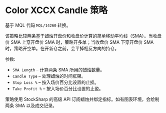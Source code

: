 # Color XCCX Candle 策略

基于 MQL 代码 `MQL/14260` 转换。

该策略比较两条基于蜡烛开盘价和收盘价计算的简单移动平均线（SMA）。当收盘价 SMA 上穿开盘价 SMA 时，策略开多单；当收盘价 SMA 下穿开盘价 SMA 时，策略开空单。在开新仓之前，会平掉相反方向的持仓。

参数:

- `SMA Length` – 计算两条 SMA 所用的蜡烛数量。
- `Candle Type` – 处理蜡烛的时间框架。
- `Stop Loss %` – 按入场价百分比设置的止损。
- `Take Profit %` – 按入场价百分比设置的止盈。

策略使用 StockSharp 的高级 API 订阅蜡烛并绑定指标。如有图表环境，会绘制两条 SMA 以及成交记录。
